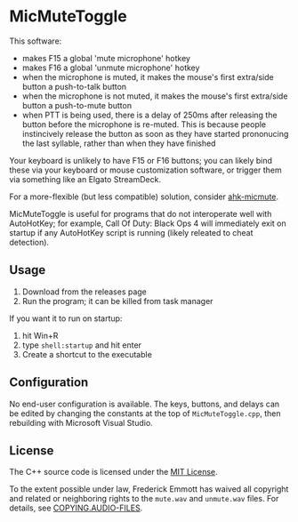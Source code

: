 # MicMuteToggle

This software:
- makes F15 a global 'mute microphone' hotkey
- makes F16 a global 'unmute microphone' hotkey
- when the microphone is muted, it makes the mouse's first extra/side button a push-to-talk button
- when the microphone is not muted, it makes the mouse's first extra/side button a push-to-mute button
- when PTT is being used, there is a delay of 250ms after releasing the button before the microphone is re-muted. This is because
  people instincively release the button as soon as they have started prononucing the last syllable, rather than when they have finished

Your keyboard is unlikely to have F15 or F16 buttons; you can likely bind these via your keyboard or mouse customization software, or trigger
them via something like an Elgato StreamDeck.

For a more-flexible (but less compatible) solution, consider [ahk-micmute](https://github.com/fredemmott/ahk-micmute).

MicMuteToggle is useful for programs that do not interoperate well with AutoHotKey; for example, Call Of Duty: Black Ops 4 will immediately exit
on startup if any AutoHotKey script is running (likely releated to cheat detection).

## Usage

1. Download from the releases page
2. Run the program; it can be killed from task manager

If you want it to run on startup:

1. hit Win+R
2. type `shell:startup` and hit enter
3. Create a shortcut to the executable

## Configuration

No end-user configuration is available. The keys, buttons, and delays can be edited by changing the constants at the top of `MicMuteToggle.cpp`,
then rebuilding with Microsoft Visual Studio.

## License

The C++ source code is licensed under the [MIT License](COPYING.SOURCE_CODE).

To the extent possible under law, Frederick Emmott has waived all copyright and related or neighboring rights to the `mute.wav` and `unmute.wav`
files. For details, see [COPYING.AUDIO-FILES](COPYING.AUDIO-FILES).